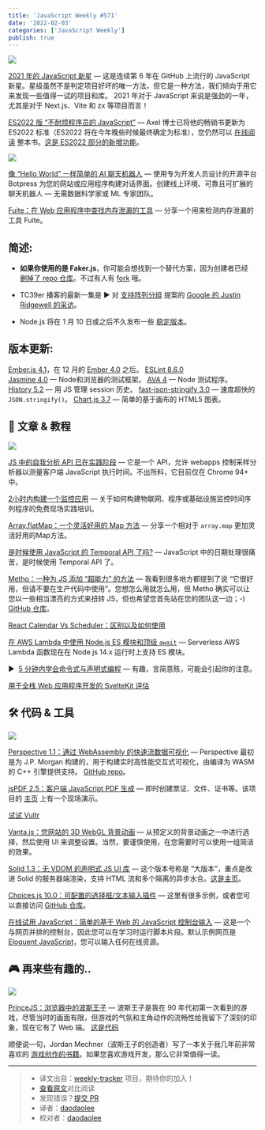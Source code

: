 ```yaml
---
title: 'JavaScript Weekly #571'
date: '2022-02-03'
categories: ['JavaScript Weekly']
publish: true
---
```


![](https://res.cloudinary.com/cpress/image/upload/w_1280,e_sharpen:60/okp6c8oqh1hp0wwnsggz.jpg)
<!--以上是预览信息，图片一张或限制百字左右，前者优先-->
<!-- more -->
[2021 年的 JavaScript 新星](https://javascriptweekly.com/link/118206/web "risingstars.js.org") — 这是连续第 6 年在 GitHub 上流行的 JavaScript 新星。星级虽然不是判定项目好坏的唯一方法，但它是一种方法，我们倾向于用它来发现一些值得一试的项目和库。 2021 年对于 JavaScript 来说是强劲的一年，尤其是对于 Next.js、Vite 和 zx 等项目而言！

[ES2022 版 “不耐烦程序员的 JavaScript”](https://javascriptweekly.com/link/118207/web "exploringjs.com") — Axel 博士已将他的畅销书更新为 ES2022 标准（ES2022 将在今年晚些时候最终确定为标准），您仍然可以 [在线阅读](https://javascriptweekly.com/link/118208/web) 整本书。[这是 ES2022 部分的新增功能](https://javascriptweekly.com/link/118209/web)。

![](https://copm.s3.amazonaws.com/5eaf2dfb.png)

[像 “Hello World” 一样简单的 AI 聊天机器人](https://javascriptweekly.com/link/118210/web "bit.ly") — 使用专为开发人员设计的开源平台 Botpress 为您的网站或应用程序构建对话界面。创建线上环境、可靠且可扩展的聊天机器人 — 无需数据科学家或 ML 专家团队。

[Fuite：在 Web 应用程序中查找内存泄漏的工具](./fuite.md) — 分享一个用来检测内存泄漏的工具 Fuite。

## **简述:**

*  **如果你使用的是 Faker.js**，你可能会想找到一个替代方案，因为创建者已经 [删掉了 repo 仓库](https://javascriptweekly.com/link/118211/web)。不过有人有 [fork](https://javascriptweekly.com/link/118212/web) 哦。
    
*  TC39er 播客的最新一集是 ▶️ 对 [支持阵列分组](https://javascriptweekly.com/link/118214/web) 提案的 [Google 的 Justin Ridgewell 的采访](https://javascriptweekly.com/link/118213/web)。

    
*  Node.js 将在 1 月 10 日或之后不久发布一些 [稳定版本](https://javascriptweekly.com/link/118244/web)。
    

## **版本更新:**

[Ember.js 4.1](https://javascriptweekly.com/link/118221/web)，在 12 月的 [Ember 4.0](https://javascriptweekly.com/link/118250/web) 之后。
[ESLint 8.6.0](https://javascriptweekly.com/link/118215/web)  
[Jasmine 4.0](https://javascriptweekly.com/link/118216/web) — Node和浏览器的测试框架。
[AVA 4](https://javascriptweekly.com/link/118217/web) — Node 测试程序。
[History 5.2](https://javascriptweekly.com/link/118218/web) — 用 JS 管理 session 历史。
[fast-json-stringify 3.0](https://javascriptweekly.com/link/118219/web) — 速度超快的 `JSON.stringify()`。
[Chart.js 3.7](https://javascriptweekly.com/link/118222/web) — 简单的基于画布的 HTML5 图表。

## 📒 文章 & 教程

![](https://res.cloudinary.com/cpress/image/upload/w_1280,e_sharpen:60/i41wbbggotsyooecfufa.jpg)

[JS 中的自我分析 API 已在实践阶段](https://javascriptweekly.com/link/118245/web "calendar.perfplanet.com") — 它是一个 API，允许 webapps 控制采样分析器以测量客户端 JavaScript 执行时间。不出所料，它目前仅在 Chrome 94+ 中。

[2小时内构建一个监控应用](https://javascriptweekly.com/link/118226/web "www.influxdata.com") — 关于如何构建物联网、程序或基础设施监控时间序列程序的免费现场实践培训。

[Array.flatMap：一个灵活好用的 Map 方法](./flatMap.md) — 分享一个相对于 `array.map` 更加灵活好用的Map方法。

[是时候使用 JavaScript 的 Temporal API 了吗?](https://javascriptweekly.com/link/118252/web "blog.openreplay.com") — JavaScript 中的日期处理很痛苦，是时候使用 Temporal API 了。

[Metho：一种为 JS 添加 “超能力” 的方法](https://javascriptweekly.com/link/118241/web "dev.to") — 我看到很多地方都提到了说 “它很好用，但请不要在生产代码中使用”。您想怎么用就怎么用，但 Metho 确实可以让您以一些相当漂亮的方式来扭转 JS，但也希望您首先站在您的团队这一边；-) [GitHub 仓库](https://javascriptweekly.com/link/118242/web)。

[React Calendar Vs Scheduler：区别以及如何使用](https://javascriptweekly.com/link/118227/web "www.telerik.com")

[在 AWS Lambda 中使用 Node.js ES 模块和顶级 `await`](https://javascriptweekly.com/link/118246/web "aws.amazon.com") — Serverless AWS Lambda 函数现在在 Node.js 14.x 运行时上支持 ES 模块。

▶  [5 分钟内学会命令式与声明式编程](https://javascriptweekly.com/link/118229/web "www.youtube.com") — 有趣，言简意赅，可能会引起你的注意。

[用于全栈 Web 应用程序开发的 SvelteKit 评估](https://javascriptweekly.com/link/118254/web) 

## 🛠 代码 & 工具

![](https://res.cloudinary.com/cpress/image/upload/w_1280,e_sharpen:60/vftn94atpdy5kr3t9ncc.jpg)

[Perspective 1.1：通过 WebAssembly 的快速流数据可视化](https://javascriptweekly.com/link/118230/web "perspective.finos.org") — Perspective 最初是为 J.P. Morgan 构建的，用于构建实时高性能交互式可视化，由编译为 WASM 的 C++ 引擎提供支持。 [GitHub repo](https://javascriptweekly.com/link/118231/web)。

[jsPDF 2.5：客户端 JavaScript PDF 生成](https://javascriptweekly.com/link/118233/web "github.com") — 即时创建票证、文件、证书等。该项目的 [主页](https://javascriptweekly.com/link/118234/web) 上有一个现场演示。

[试试 Vultr](https://javascriptweekly.com/link/118235/web "vultr.com")

[Vanta.js：您网站的 3D WebGL 背景动画](https://javascriptweekly.com/link/118236/web "www.vantajs.com") — 从预定义的背景动画之一中进行选择，然后使用 UI 来调整设置。当然，要谨慎使用，在您需要时可以使用一组简洁的效果。

[Solid 1.3：无 VDOM 的声明式 JS UI 库](https://javascriptweekly.com/link/118255/web "github.com") — 这个版本号称是 “大版本”，重点是改进 Solid 的服务器端渲染，支持 HTML 流和多个隔离的异步水合。[这是主页](https://javascriptweekly.com/link/118256/web)。

[Choices.js 10.0：可配置的选择框/文本输入插件](https://javascriptweekly.com/link/118237/web "choices-js.github.io") — 这里有很多示例，或者您可以直接访问 [GitHub 仓库](https://javascriptweekly.com/link/118238/web)。

[在线试用 JavaScript：简单的基于 Web 的 JavaScript 控制台输入](https://javascriptweekly.com/link/118239/web "try.javascript.org.pl") — 这是一个与网页并排的控制台，因此您可以在学习时运行脚本片段。默认示例网页是 [Eloquent JavaScript](https://javascriptweekly.com/link/118240/web)，您可以输入任何在线资源。

## 🎮 再来些有趣的..

![](https://res.cloudinary.com/cpress/image/upload/w_1280,e_sharpen:60/hce7towly1rauc277yl5.jpg)

[PrinceJS：浏览器中的波斯王子](https://javascriptweekly.com/link/118247/web "princejs.com") — 波斯王子是我在 90 年代初第一次看到的游戏，尽管当时的画面有限，但游戏的气氛和主角动作的流畅性给我留下了深刻的印象，现在它有了 Web 端。 [这是代码](https://javascriptweekly.com/link/118249/web)  
  
顺便说一句，Jordan Mechner（波斯王子的创造者）写了一本关于我几年前非常喜欢的 [游戏创作的书籍](https://javascriptweekly.com/link/118248/web)。如果您喜欢游戏开发，那么它非常值得一读。

---
> * 译文出自：[weekly-tracker](https://github.com/FEDarling/weekly-tracker) 项目，期待你的加入！
> * [查看原文](https://nolanlawson.com/2021/12/17/introducing-fuite-a-tool-for-finding-memory-leaks-in-web-apps/)对比阅读
> * 发现错误？[提交 PR](https://github.com/FEDarling/weekly-tracker/blob/main/weeklys/javascript_weekly/571/README.md)
> * 译者：[daodaolee](https://github.com/daodaolee)
> * 校对者：[daodaolee](https://github.com/daodaolee)
